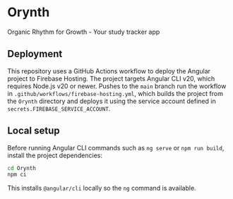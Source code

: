 # Orynth
Organic Rhythm for Growth - Your study tracker app

## Deployment

This repository uses a GitHub Actions workflow to deploy the Angular project to Firebase Hosting. The project targets Angular CLI v20, which requires Node.js v20 or newer.
Pushes to the `main` branch run the workflow in `.github/workflows/firebase-hosting.yml`, which
builds the project from the `Orynth` directory and deploys it using the service account defined in
`secrets.FIREBASE_SERVICE_ACCOUNT`.

## Local setup

Before running Angular CLI commands such as `ng serve` or `npm run build`, install the project dependencies:

```bash
cd Orynth
npm ci
```

This installs `@angular/cli` locally so the `ng` command is available.
